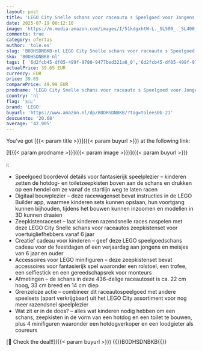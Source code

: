 ```yaml
---
layout: post
title: 'LEGO City Snelle schans voor raceauto s Speelgoed voor Jongens en Meisjes van 4 jaar en Ourder  Bouwbare Ramp voor Racing met 2 Zeepkist Auto s en 4 Minifiguren  Leuk Cadeau voor Kinderen 60460'
date: 2025-07-19 00:12:10
image: 'https://m.media-amazon.com/images/I/51kdgxhtW-L._SL500_._SL400_.jpg'
comments: true
category: ofertas
author: 'tole.es'
slug: 'B0DHSDNBKB-nl LEGO City Snelle schans voor raceauto s Speelgoed voor...'
sku: 'B0DHSDNBKB-nl'
tags: [ '6d2fcb45-df05-499f-9780-9477bed321a6_0','6d2fcb45-df05-499f-9780-9477bed321a6_501','Arborist Merchandising Root','Bouw- & constructiespeelgoed','Creatieve spellen','Educatief speelgoed','Self Service','Special Features Stores','Speelgoed & spellen','Speelgoedbouwsets','lego','🇳🇱', ]
actualPrice: 39.65 EUR
currency: EUR
price: 39.65
comparePrice: 49.99 EUR
prodname: 'LEGO City Snelle schans voor raceauto s Speelgoed voor Jongens en Meisjes van 4 jaar en Ourder  Bouwbare Ramp voor Racing met 2 Zeepkist Auto s en 4 Minifiguren  Leuk Cadeau voor Kinderen 60460'
country: 'nl'
flag: '🇳🇱'
brand: 'LEGO'
buyurl: 'https://www.amazon.nl/dp/B0DHSDNBKB/?tag=tolees0b-21'
descuento: '20.68'
average: '42.905'
---
```


You've got [{{< param title >}}]({{< param buyurl >}}) at the following link:

[![{{< param prodname >}}]({{< param image >}})]({{< param buyurl >}})

ℹ️:

- Speelgoed boordevol details voor fantasierijk speelplezier – kinderen zetten de hotdog- en toiletzeepkisten boven aan de schans en drukken op een hendel om ze vanaf de startlijn weg te laten racen
- Digitaal bouwplezier – deze racewagenset bevat instructies in de LEGO Builder app, waarmee kinderen sets kunnen opslaan, hun voortgang kunnen bijhouden, tijdens het bouwen kunnen inzoomen en modellen in 3D kunnen draaien
- Zeepkistenraceset – laat kinderen razendsnelle races naspelen met deze LEGO City Snelle schans voor raceautos zeepkistenset voor voertuigliefhebbers vanaf 6 jaar
- Creatief cadeau voor kinderen – geef deze LEGO speelgoedschans cadeau voor de feestdagen of een verjaardag aan jongens en meisjes van 6 jaar en ouder
- Accessoires voor LEGO minifiguren – deze zeepkistenset bevat accessoires voor fantasierijk spel waaronder een rolstoel, een trofee, een selfiestick en een gereedschapsrek voor monteurs
- Afmetingen – de schans in deze 436-delige raceautoset is ca. 22 cm hoog, 33 cm breed en 14 cm diep
- Grenzeloze actie – combineer dit raceautospeelgoed met andere speelsets (apart verkrijgbaar) uit het LEGO City assortiment voor nog meer razendsnel speelplezier
- Wat zit er in de doos? – alles wat kinderen nodig hebben om een schans, zeepkisten in de vorm van een hotdog en een toilet te bouwen, plus 4 minifiguren waaronder een hotdogverkoper en een loodgieter als coureurs

[🛒 Check the deal!!]({{< param buyurl >}})
{{<world>}}B0DHSDNBKB{{</world>}}
